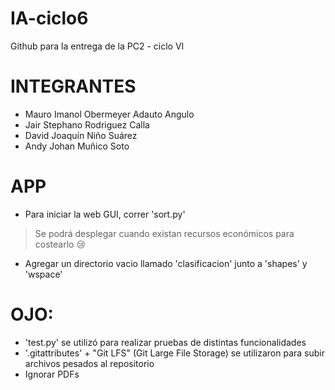 # IA-ciclo6
Github para la entrega de la PC2 - ciclo VI
# INTEGRANTES
* Mauro Imanol Obermeyer Adauto Angulo
* Jair Stephano Rodriguez Calla
* David Joaquín Niño Suárez
* Andy Johan Muñico Soto
# APP
* Para iniciar la web GUI, correr 'sort.py'
> Se podrá desplegar cuando existan recursos económicos para costearlo 😢
* Agregar un directorio vacio llamado 'clasificacion' junto a 'shapes' y 'wspace'

# OJO: 
* 'test.py' se utilizó para realizar pruebas de distintas funcionalidades
* '.gitattributes' + "Git LFS" (Git Large File Storage)  se utilizaron para subir archivos pesados al repositorio
* Ignorar PDFs
